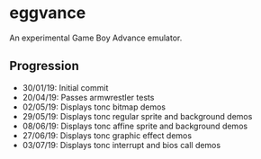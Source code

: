 # eggvance
An experimental Game Boy Advance emulator.

## Progression
- 30/01/19: Initial commit
- 20/04/19: Passes armwrestler tests
- 02/05/19: Displays tonc bitmap demos
- 29/05/19: Displays tonc regular sprite and background demos
- 08/06/19: Displays tonc affine sprite and background demos
- 27/06/19: Displays tonc graphic effect demos
- 03/07/19: Displays tonc interrupt and bios call demos
